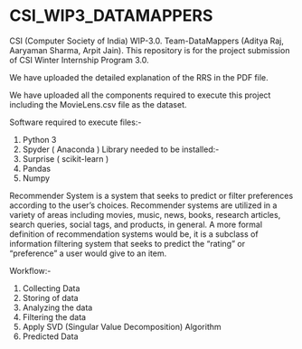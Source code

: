 # CSI_WIP3_DATAMAPPERS
CSI (Computer Society of India) WIP-3.0. Team-DataMappers (Aditya Raj, Aaryaman Sharma, Arpit Jain).
This repository is for the project submission of CSI Winter Internship Program 3.0.

We have uploaded the detailed explanation of the RRS in the PDF file.

We have uploaded all the components required to execute this project including the MovieLens.csv file as the dataset.

Software required to execute files:-
1. Python 3 
2. Spyder ( Anaconda )
Library needed to be installed:-
1. Surprise ( scikit-learn )
2. Pandas
3. Numpy

Recommender System is a system that seeks to predict or filter preferences according to the user’s choices. Recommender systems are utilized in a variety of areas including movies, music, news, books, research articles, search queries, social tags, and products, in general. A more formal definition of recommendation systems would be, it is a subclass of information filtering system that seeks to predict the “rating” or “preference” a user would give to an item.

Workflow:-
1. Collecting Data
2. Storing of data
3. Analyzing the data
4. Filtering the data
5. Apply SVD (Singular Value Decomposition) Algorithm
6. Predicted Data  

